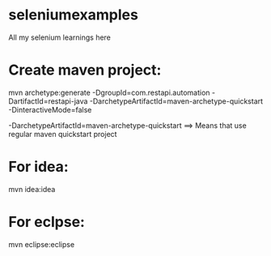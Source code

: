 # seleniumexamples
All my selenium learnings here

Create maven project:
====================
mvn archetype:generate -DgroupId=com.restapi.automation -DartifactId=restapi-java -DarchetypeArtifactId=maven-archetype-quickstart -DinteractiveMode=false

-DarchetypeArtifactId=maven-archetype-quickstart  ==> Means that use regular maven quickstart project

For idea:
=========
mvn idea:idea

For eclpse:
=========
mvn eclipse:eclipse
